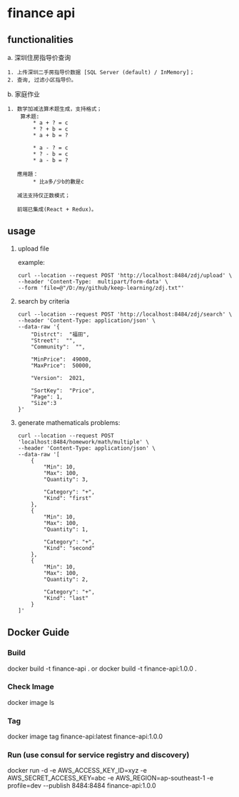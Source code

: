 # finance api

## functionalities 

a. 深圳住房指导价查询

    1. 上传深圳二手房指导价数据 [SQL Server (default) / InMemory]；
    2. 查询, 过滤小区指导价。
    
b. 家庭作业

    1. 数学加减法算术题生成，支持格式；
        算术题: 
            * a + ? = c
            * ? + b = c
            * a + b = ?

            * a - ? = c
            * ? - b = c
            * a - b = ?
        
       應用題：
            * 比a多/少b的數是c
        
       减法支持仅正数模式；
       
       前端已集成(React + Redux)。
        
        
## usage
1. upload file

    example:
    ```
    curl --location --request POST 'http://localhost:8484/zdj/upload' \
    --header 'Content-Type:  multipart/form-data' \
    --form 'file=@"/D:/my/github/keep-learning/zdj.txt"'
    ```

2. search by criteria
    ```
    curl --location --request POST 'http://localhost:8484/zdj/search' \
    --header 'Content-Type: application/json' \
    --data-raw '{
        "Distrct":  "福田",
        "Street":  "",
        "Community":  "",

        "MinPrice":  49000,
        "MaxPrice":  50000,

        "Version":  2021,

        "SortKey":  "Price",
        "Page": 1,
        "Size":3
    }'
    ```
3. generate mathematicals problems:
    ```
    curl --location --request POST 'localhost:8484/homework/math/multiple' \
    --header 'Content-Type: application/json' \
    --data-raw '[
        {
            "Min": 10,
            "Max": 100,
            "Quantity": 3,

            "Category": "+",
            "Kind": "first"
        },
        {
            "Min": 10,
            "Max": 100,
            "Quantity": 1,

            "Category": "+",
            "Kind": "second"
        },
        {
            "Min": 10,
            "Max": 100,
            "Quantity": 2,

            "Category": "+",
            "Kind": "last"
        }
    ]'
    ```
## Docker Guide

### Build

docker build -t finance-api . 
or
docker build -t finance-api:1.0.0 . 
### Check Image

docker image ls

### Tag

docker image tag finance-api:latest finance-api:1.0.0

### Run (use consul for service registry and discovery)

docker run -d -e AWS_ACCESS_KEY_ID=xyz -e AWS_SECRET_ACCESS_KEY=abc -e AWS_REGION=ap-southeast-1 -e profile=dev  --publish 8484:8484 finance-api:1.0.0
